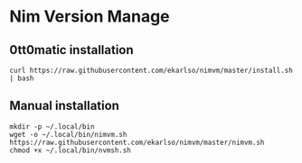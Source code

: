 Nim Version Manage
==================

## 0tt0matic installation
```curl https://raw.githubusercontent.com/ekarlso/nimvm/master/install.sh | bash```

## Manual installation

```
mkdir -p ~/.local/bin
wget -o ~/.local/bin/nimvm.sh https://raw.githubusercontent.com/ekarlso/nimvm/master/nimvm.sh
chmod +x ~/.local/bin/nvmsh.sh
```
